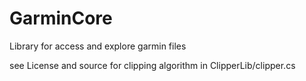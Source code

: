 # GarminCore
Library for access and explore garmin files

see License and source for clipping algorithm in ClipperLib/clipper.cs
